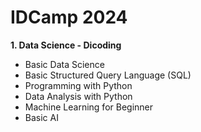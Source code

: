 # IDCamp 2024
**1. Data Science - Dicoding**
-  Basic Data Science
-  Basic Structured Query Language (SQL)
-  Programming with Python
-  Data Analysis with Python
-  Machine Learning for Beginner
-  Basic AI
